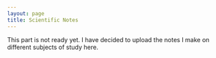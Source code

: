 ```yaml
---
layout: page
title: Scientific Notes
---
```

This part is not ready yet. I have decided to upload the notes I make on different subjects of study here.
